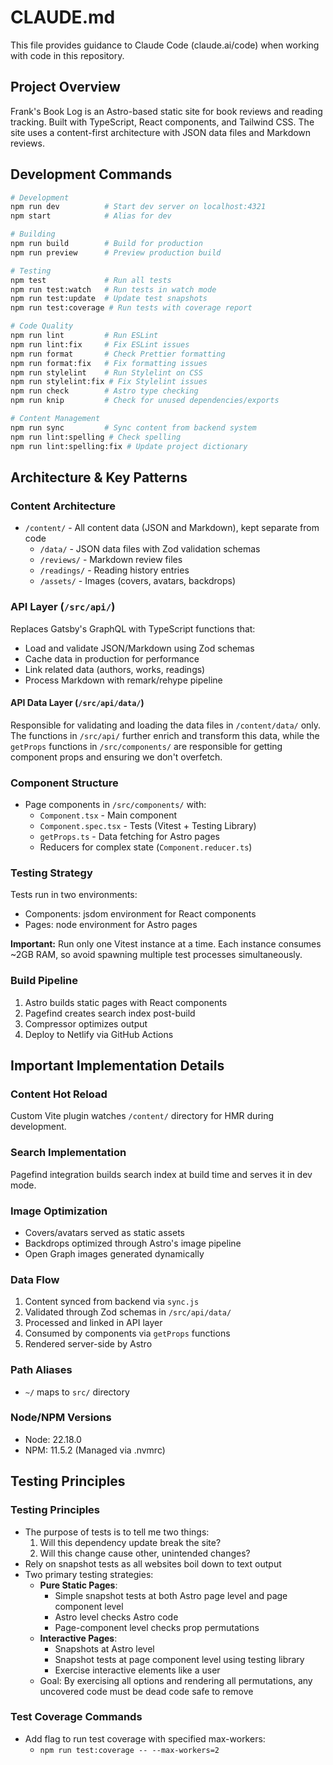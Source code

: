 # CLAUDE.md

This file provides guidance to Claude Code (claude.ai/code) when working with code in this repository.

## Project Overview

Frank's Book Log is an Astro-based static site for book reviews and reading tracking. Built with TypeScript, React components, and Tailwind CSS. The site uses a content-first architecture with JSON data files and Markdown reviews.

## Development Commands

```bash
# Development
npm run dev          # Start dev server on localhost:4321
npm start            # Alias for dev

# Building
npm run build        # Build for production
npm run preview      # Preview production build

# Testing
npm test             # Run all tests
npm run test:watch   # Run tests in watch mode
npm run test:update  # Update test snapshots
npm run test:coverage # Run tests with coverage report

# Code Quality
npm run lint         # Run ESLint
npm run lint:fix     # Fix ESLint issues
npm run format       # Check Prettier formatting
npm run format:fix   # Fix formatting issues
npm run stylelint    # Run Stylelint on CSS
npm run stylelint:fix # Fix Stylelint issues
npm run check        # Astro type checking
npm run knip         # Check for unused dependencies/exports

# Content Management
npm run sync         # Sync content from backend system
npm run lint:spelling # Check spelling
npm run lint:spelling:fix # Update project dictionary
```

## Architecture & Key Patterns

### Content Architecture

- `/content/` - All content data (JSON and Markdown), kept separate from code
  - `/data/` - JSON data files with Zod validation schemas
  - `/reviews/` - Markdown review files
  - `/readings/` - Reading history entries
  - `/assets/` - Images (covers, avatars, backdrops)

### API Layer (`/src/api/`)

Replaces Gatsby's GraphQL with TypeScript functions that:

- Load and validate JSON/Markdown using Zod schemas
- Cache data in production for performance
- Link related data (authors, works, readings)
- Process Markdown with remark/rehype pipeline

#### API Data Layer (`/src/api/data/`)

Responsible for validating and loading the data files in `/content/data/` only. The functions in `/src/api/` further enrich and transform this data, while the `getProps` functions in `/src/components/` are responsible for getting component props and ensuring we don't overfetch.

### Component Structure

- Page components in `/src/components/` with:
  - `Component.tsx` - Main component
  - `Component.spec.tsx` - Tests (Vitest + Testing Library)
  - `getProps.ts` - Data fetching for Astro pages
  - Reducers for complex state (`Component.reducer.ts`)

### Testing Strategy

Tests run in two environments:

- Components: jsdom environment for React components
- Pages: node environment for Astro pages

**Important:** Run only one Vitest instance at a time. Each instance consumes ~2GB RAM, so avoid spawning multiple test processes simultaneously.

### Build Pipeline

1. Astro builds static pages with React components
2. Pagefind creates search index post-build
3. Compressor optimizes output
4. Deploy to Netlify via GitHub Actions

## Important Implementation Details

### Content Hot Reload

Custom Vite plugin watches `/content/` directory for HMR during development.

### Search Implementation

Pagefind integration builds search index at build time and serves it in dev mode.

### Image Optimization

- Covers/avatars served as static assets
- Backdrops optimized through Astro's image pipeline
- Open Graph images generated dynamically

### Data Flow

1. Content synced from backend via `sync.js`
2. Validated through Zod schemas in `/src/api/data/`
3. Processed and linked in API layer
4. Consumed by components via `getProps` functions
5. Rendered server-side by Astro

### Path Aliases

- `~/` maps to `src/` directory

### Node/NPM Versions

- Node: 22.18.0
- NPM: 11.5.2
  (Managed via .nvmrc)

## Testing Principles

### Testing Principles

- The purpose of tests is to tell me two things:
  1. Will this dependency update break the site?
  2. Will this change cause other, unintended changes?
- Rely on snapshot tests as all websites boil down to text output
- Two primary testing strategies:
  - **Pure Static Pages**:
    - Simple snapshot tests at both Astro page level and page component level
    - Astro level checks Astro code
    - Page-component level checks prop permutations
  - **Interactive Pages**:
    - Snapshots at Astro level
    - Snapshot tests at page component level using testing library
    - Exercise interactive elements like a user
  - Goal: By exercising all options and rendering all permutations, any uncovered code must be dead code safe to remove

### Test Coverage Commands

- Add flag to run test coverage with specified max-workers:
  - `npm run test:coverage -- --max-workers=2`
